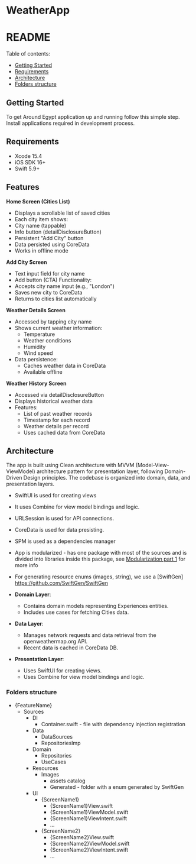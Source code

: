 # WeatherApp

# README #
Table of contents:
- [Getting Started](#getting-started)
- [Requirements](#requirements)
- [Architecture](#architecture)
- [Folders structure](#folders-structure)


## Getting Started
To get Around Egypt application up and running follow this simple step.
Install applications required in development process.

## Requirements ##

- Xcode 15.4
- iOS SDK 16+
- Swift 5.9+

## Features

**Home Screen (Cities List)**
- Displays a scrollable list of saved cities
- Each city item shows:
- City name (tappable)
- Info button (detailDisclosureButton)
- Persistent "Add City" button
- Data persisted using CoreData
- Works in offline mode

**Add City Screen**
- Text input field for city name
- Add button (CTA)
Functionality:
- Accepts city name input (e.g., "London")
- Saves new city to CoreData
- Returns to cities list automatically


**Weather Details Screen**
- Accessed by tapping city name
- Shows current weather information:
  - Temperature
  - Weather conditions
  - Humidity
  - Wind speed
- Data persistence:
  - Caches weather data in CoreData
  - Available offline

  
**Weather History Screen**
- Accessed via detailDisclosureButton
- Displays historical weather data
- Features:
  - List of past weather records
  - Timestamp for each record
  - Weather details per record
  - Uses cached data from CoreData

## Architecture ##

The app is built using Clean architecture with MVVM (Model-View-ViewModel) architecture pattern for presentation layer, following Domain-Driven Design principles. The codebase is organized into domain, data, and presentation layers.
- SwiftUI is used for creating views
- It uses Combine for view model bindings and logic.
- URLSession is used for API connections.
- CoreData is used for data presisting.
- SPM is used as a dependencies manager
- App is modularized - has one package with most of the sources and is divided into libraries inside this package, see [Modularization part 1](https://www.pointfree.co/episodes/ep171-modularization-part-1) for more info
- For generating resource enums (images, string), we use a [SwiftGen] https://github.com/SwiftGen/SwiftGen 


- **Domain Layer**:
  - Contains domain models representing Experiences entities.
  - Includes use cases for fetching Cities data.

- **Data Layer**:
  - Manages network requests and data retrieval from the openweathermap.org API.
  - Recent data is cached in CoreData DB.

- **Presentation Layer**:
  - Uses SwiftUI for creating views.
  - Uses Combine for view model bindings and logic.



### Folders structure ##

- {FeatureName}
    - Sources
      - DI
          - Container.swift - file with dependency injection registration
      - Data
        - DataSources
        - RepositoriesImp 
      - Domain
        - Repositories
        - UseCases
      - Resources
          - Images
              - assets catalog
              - Generated - folder with a enum generated by SwiftGen
      - UI
          - {ScreenName1}
              - {ScreenName1}View.swift
              - {ScreenName1}ViewModel.swift
              - {ScreenName1}ViewIntent.swift
              - ...
          - {ScreenName2}
              - {ScreenName2}View.swift
              - {ScreenName2}ViewModel.swift
              - {ScreenName2}ViewIntent.swift
              - ...
